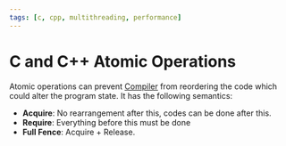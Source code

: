 ```yaml
---
tags: [c, cpp, multithreading, performance]
---
```


# C and C++ Atomic Operations

Atomic operations can prevent [Compiler](202302121739.md) from reordering the
code which could alter the program state. It has the following semantics:
* **Acquire**: No rearrangement after this, codes can be done after this.
* **Require**: Everything before this must be done
* **Full Fence**: Acquire + Release.
